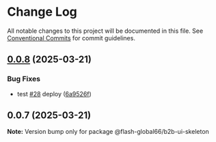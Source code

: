 # Change Log

All notable changes to this project will be documented in this file.
See [Conventional Commits](https://conventionalcommits.org) for commit guidelines.

## [0.0.8](https://github.com/Flash-Global66/b2b-ui-framework/compare/@flash-global66/b2b-ui-skeleton@0.0.7...@flash-global66/b2b-ui-skeleton@0.0.8) (2025-03-21)


### Bug Fixes

* test [#28](https://github.com/Flash-Global66/b2b-ui-framework/issues/28) deploy ([6a9526f](https://github.com/Flash-Global66/b2b-ui-framework/commit/6a9526f986d683e05284d289c3022e35e1c7a590))





## 0.0.7 (2025-03-21)

**Note:** Version bump only for package @flash-global66/b2b-ui-skeleton
